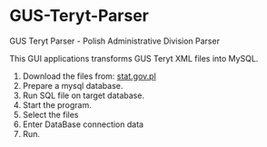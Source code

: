 GUS-Teryt-Parser
================

GUS Teryt Parser - Polish Administrative Division Parser

This GUI applications transforms GUS Teryt XML files into MySQL. 

1. Download the files from: [stat.gov.pl](http://stat.gov.pl/broker/access/prefile/listPreFiles.jspa)
2. Prepare a mysql database.
3. Run SQL file on target database.
4. Start the program.
  1. Select the files
  2. Enter DataBase connection data
  3. Run.
